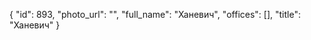 {
    "id": 893,
    "photo_url": "",
    "full_name": "Ханевич",
    "offices": [],
    "title": "Ханевич"
}
